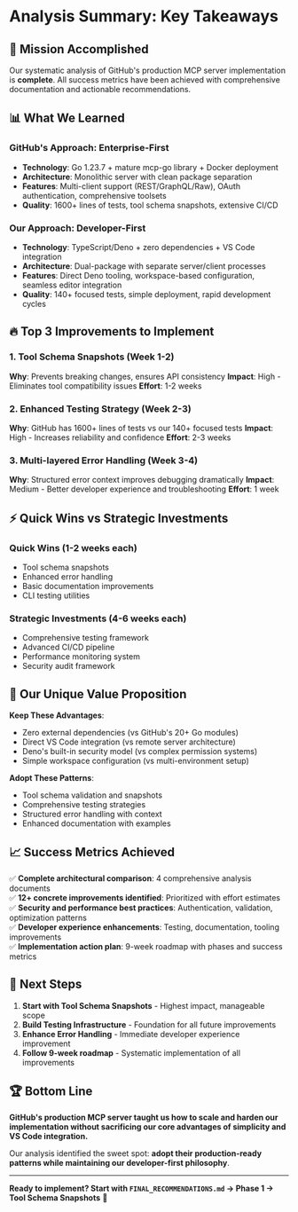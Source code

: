 # Analysis Summary: Key Takeaways

## 🎯 Mission Accomplished

Our systematic analysis of GitHub's production MCP server implementation is **complete**. All success metrics have been achieved with comprehensive documentation and actionable recommendations.

## 📊 What We Learned

### GitHub's Approach: Enterprise-First

- **Technology**: Go 1.23.7 + mature mcp-go library + Docker deployment
- **Architecture**: Monolithic server with clean package separation
- **Features**: Multi-client support (REST/GraphQL/Raw), OAuth authentication, comprehensive toolsets
- **Quality**: 1600+ lines of tests, tool schema snapshots, extensive CI/CD

### Our Approach: Developer-First

- **Technology**: TypeScript/Deno + zero dependencies + VS Code integration
- **Architecture**: Dual-package with separate server/client processes
- **Features**: Direct Deno tooling, workspace-based configuration, seamless editor integration
- **Quality**: 140+ focused tests, simple deployment, rapid development cycles

## 🔥 Top 3 Improvements to Implement

### 1. Tool Schema Snapshots (Week 1-2)

**Why**: Prevents breaking changes, ensures API consistency
**Impact**: High - Eliminates tool compatibility issues
**Effort**: 1-2 weeks

### 2. Enhanced Testing Strategy (Week 2-3)

**Why**: GitHub has 1600+ lines of tests vs our 140+ focused tests
**Impact**: High - Increases reliability and confidence
**Effort**: 2-3 weeks

### 3. Multi-layered Error Handling (Week 3-4)

**Why**: Structured error context improves debugging dramatically
**Impact**: Medium - Better developer experience and troubleshooting
**Effort**: 1 week

## ⚡ Quick Wins vs Strategic Investments

### Quick Wins (1-2 weeks each)

- Tool schema snapshots
- Enhanced error handling
- Basic documentation improvements
- CLI testing utilities

### Strategic Investments (4-6 weeks each)

- Comprehensive testing framework
- Advanced CI/CD pipeline
- Performance monitoring system
- Security audit framework

## 🎨 Our Unique Value Proposition

**Keep These Advantages**:

- Zero external dependencies (vs GitHub's 20+ Go modules)
- Direct VS Code integration (vs remote server architecture)
- Deno's built-in security model (vs complex permission systems)
- Simple workspace configuration (vs multi-environment setup)

**Adopt These Patterns**:

- Tool schema validation and snapshots
- Comprehensive testing strategies
- Structured error handling with context
- Enhanced documentation with examples

## 📈 Success Metrics Achieved

✅ **Complete architectural comparison**: 4 comprehensive analysis documents\
✅ **12+ concrete improvements identified**: Prioritized with effort estimates\
✅ **Security and performance best practices**: Authentication, validation, optimization patterns\
✅ **Developer experience enhancements**: Testing, documentation, tooling improvements\
✅ **Implementation action plan**: 9-week roadmap with phases and success metrics

## 🚀 Next Steps

1. **Start with Tool Schema Snapshots** - Highest impact, manageable scope
2. **Build Testing Infrastructure** - Foundation for all future improvements
3. **Enhance Error Handling** - Immediate developer experience improvement
4. **Follow 9-week roadmap** - Systematic implementation of all improvements

## 🏆 Bottom Line

**GitHub's production MCP server taught us how to scale and harden our implementation without sacrificing our core advantages of simplicity and VS Code integration.**

Our analysis identified the sweet spot: **adopt their production-ready patterns while maintaining our developer-first philosophy**.

---

**Ready to implement? Start with `FINAL_RECOMMENDATIONS.md` → Phase 1 → Tool Schema Snapshots** 🎯
